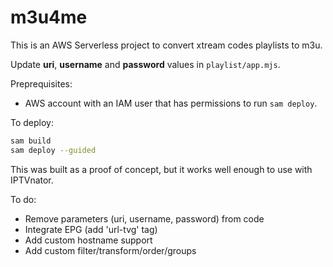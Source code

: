 # m3u4me

This is an AWS Serverless project to convert xtream codes playlists to m3u.

Update __uri__, __username__ and __password__ values in ```playlist/app.mjs```.

Preprequisites:
* AWS account with an IAM user that has permissions to run ```sam deploy```.

To deploy:

```bash
sam build
sam deploy --guided
```

This was built as a proof of concept, but it works well enough to use with IPTVnator.

To do:
* Remove parameters (uri, username, password) from code
* Integrate EPG (add 'url-tvg' tag)
* Add custom hostname support
* Add custom filter/transform/order/groups